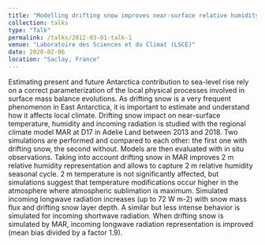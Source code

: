 ```yaml
---
title: "Modelling drifting snow improves near-surface relative humidity and incoming longwave radiation simulations in Adélie Land with MAR"
collection: talks
type: "Talk"
permalink: /talks/2012-03-01-talk-1
venue: "Laboratoire des Sciences et du Climat (LSCE)"
date: 2020-02-06
location: "Saclay, France"
---
```


Estimating present and future Antarctica contribution to sea-level rise rely on a correct parameterization of the local physical processes involved in surface mass balance evolutions. As drifting snow is a very frequent phenomenon in East Antarctica, it is important to estimate and understand how it affects local climate. Drifting snow impact on near-surface temperature, humidity and incoming radiation is studied with the regional climate model MAR at D17 in Adelie Land between 2013 and 2018. Two simulations are performed and compared to each other: the first one with drifting snow, the second without. Models are then evaluated with in situ observations. Taking into account drifting snow in MAR improves 2 m relative humidity representation and allows to capture 2 m relative humidity seasonal cycle. 2 m temperature is not significantly affected, but simulations suggest that temperature modifications occur higher in the atmosphere where atmospheric sublimation is maximum. Simulated incoming longwave radiation increases (up to 72 W m-2) with snow mass flux and drifting snow layer depth. A similar but less intense behavior is simulated for incoming shortwave radiation. When drifting snow is simulated by MAR, incoming longwave radiation representation is improved (mean bias divided by a factor 1.9).

